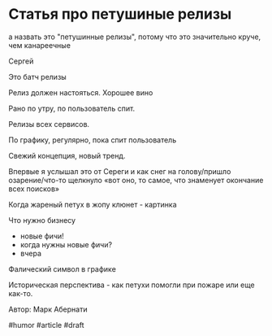# Статья про петушиные релизы

>
а назвать это "петушинные релизы", потому что это значительно круче, чем канареечные

Сергей


Это батч релизы

Релиз должен настояться. Хорошее вино 

Рано по утру, по пользователь спит.

Релизы всех сервисов.

По графику, регулярно, пока спит пользователь 

  

Свежий концепция, новый тренд.

  

Впервые я услышал это от Сереги и как снег на голову/пришло озарение/что-то щелкнуло «вот оно, то самое, что знаменует окончание всех поисков»

  

Когда жареный петух в жопу клюнет - картинка

  

Что нужно бизнесу 

- новые фичи!
- когда нужны новые фичи?
- вчера

  

Фалический символ в графике

  

Историческая перспектива - как петухи помогли при пожаре или еще как-то.

  

Автор: Марк Абернати

#humor #article
#draft